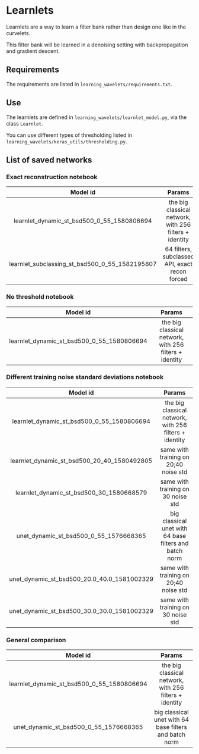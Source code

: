 # Learnlets

Learnlets are a way to learn a filter bank rather than design one like in the curvelets.

This filter bank will be learned in a denoising setting with backpropagation and gradient descent.

## Requirements
The requirements are listed in `learning_wavelets/requirements.txt`.

## Use

The learnlets are defined in `learning_wavelets/learnlet_model.py`, via the class `Learnlet`.

You can use different types of thresholding listed in `learning_wavelets/keras_utils/thresholding.py`.

## List of saved networks

### Exact reconstruction notebook

|                    Model id                    |                         Params                         |
|:----------------------------------------------:|:------------------------------------------------------:|
| learnlet_dynamic_st_bsd500_0_55_1580806694     | the big classical network, with 256 filters + identity |
| learnlet_subclassing_st_bsd500_0_55_1582195807 | 64 filters, subclassed API, exact recon forced         |

### No threshold notebook

|                  Model id                  |                         Params                         |
|:------------------------------------------:|:------------------------------------------------------:|
| learnlet_dynamic_st_bsd500_0_55_1580806694 | the big classical network, with 256 filters + identity |

### Different training noise standard deviations notebook

|                   Model id                  |                         Params                         |
|:-------------------------------------------:|:------------------------------------------------------:|
| learnlet_dynamic_st_bsd500_0_55_1580806694  | the big classical network, with 256 filters + identity |
| learnlet_dynamic_st_bsd500_20_40_1580492805 | same with training on 20;40 noise std                  |
| learnlet_dynamic_st_bsd500_30_1580668579    | same with training on 30 noise std                     |
| unet_dynamic_st_bsd500_0_55_1576668365      | big classical unet with 64 base filters and batch norm |
| unet_dynamic_st_bsd500_20.0_40.0_1581002329 | same with training on 20;40 noise std                  |
| unet_dynamic_st_bsd500_30.0_30.0_1581002329 | same with training on 30 noise std                     |

### General comparison

|                  Model id                  |                         Params                         |
|:------------------------------------------:|:------------------------------------------------------:|
| learnlet_dynamic_st_bsd500_0_55_1580806694 | the big classical network, with 256 filters + identity |
| unet_dynamic_st_bsd500_0_55_1576668365     | big classical unet with 64 base filters and batch norm |
